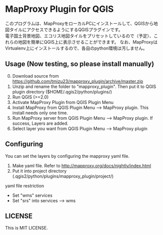 MapProxy Plugin for QGIS
======================
このプログラムは、MapProxyをローカルPCにインストールして、QGISから地図タイルにアクセスできるようにするQGISプラグインです。  
電子国土背景地図、エコリス地図タイルをプリセットしているので（予定）、これらの地図を簡単にQGIS上に表示させることができます。
なお、MapProxyはVirtualenv上にインストールするので、各自のpython環境は汚しません。

Usage (Now testing, so please install manually)
------
0. Download source from https://github.com/tmizu23/mapproxy_plugin/archive/master.zip
1. Unzip and rename the folder to "mapproxy_plugin". Then put it to QGIS plugin directory ($HOME/.qgis2/python/plugins/) 
2. Run QGIS (>=2.0)
3. Activate MapProxy Plugin from QGIS Plugin Menu
4. Install MapProxy from QGIS Plugin Menu --> MapProxy plugin. This install needs only one time.
5. Run MapProxy server from QGIS Plugin Menu --> MapProxy plugin. If success, Layers are added.
6. Select layer you want from QGIS Plugin Menu --> MapProxy plugin


Configuring
------
You can set the layers by configuring the mapproxy yaml file.  

1. Make yaml file. Refer to http://mapproxy.org/docs/nightly/index.html
2. Put it into project directory (.qgis2/python/plugins/mapproxy_plugin/project/) 

yaml file restriction  
- Set "wms" services
- Set "srs" into services --> wms


LICENSE
----------
This is MIT LICENSE.
